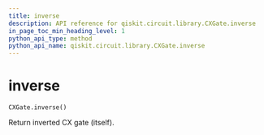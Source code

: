 ```yaml
---
title: inverse
description: API reference for qiskit.circuit.library.CXGate.inverse
in_page_toc_min_heading_level: 1
python_api_type: method
python_api_name: qiskit.circuit.library.CXGate.inverse
---
```


# inverse

<span id="qiskit.circuit.library.CXGate.inverse" />

`CXGate.inverse()`

Return inverted CX gate (itself).

